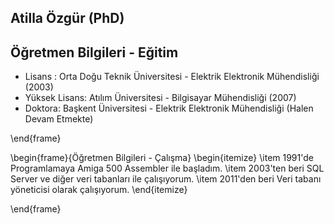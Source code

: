 ## Atilla Özgür (PhD)

## Öğretmen Bilgileri - Eğitim

-  Lisans : Orta Doğu Teknik Üniversitesi - Elektrik Elektronik Mühendisliği (2003)
-  Yüksek Lisans: Atılım Üniversitesi - Bilgisayar Mühendisliği (2007)
-  Doktora: Başkent Üniversitesi -  Elektrik Elektronik Mühendisliği (Halen Devam Etmekte)

  \end{frame}

  \begin{frame}{Öğretmen Bilgileri - Çalışma}
  \begin{itemize}
      \item 1991'de Programlamaya Amiga 500 Assembler ile başladım.
      \item 2003'ten beri SQL Server ve diğer veri tabanları ile çalışıyorum.
      \item 2011'den beri Veri tabanı yöneticisi olarak çalışıyorum.
  \end{itemize}

  \end{frame}
